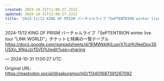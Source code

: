 ```yaml
---
created: 2024-10-31T11:00:27.231Z
updated: 2024-10-31T11:00:27.231Z
title: "2024-11/12 KING OF PRISM バーチャルライブ「SePTENTRION winter live tour &quot;LINK WORLD&[...]"
---
```


<p>2024-11/12 KING OF PRISM バーチャルライブ「SePTENTRION winter live tour &quot;LINK WORLD&quot;」チケットと特典の一覧テーブル<br /><a href="https://docs.google.com/spreadsheets/d/1EMWkkIKjLuorX7czHUfeeDpv3SUSXn_KNqJzrfSVD1U/edit?usp=sharing" target="_blank" rel="nofollow noopener noreferrer" translate="no"><span class="invisible">https://</span><span class="ellipsis">docs.google.com/spreadsheets/d</span><span class="invisible">/1EMWkkIKjLuorX7czHUfeeDpv3SUSXn_KNqJzrfSVD1U/edit?usp=sharing</span></a></p>

&mdash; 2024-10-31 11:00:27 UTC

Original URL: https://mastodon.social/@sakuramochi0/113401687391267092
